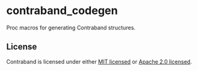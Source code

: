 # contraband\_codegen

Proc macros for generating Contraband structures.

## License

Contraband is licensed under either [MIT licensed](LICENSE-MIT) or
[Apache 2.0 licensed](LICENSE-APACHE).
